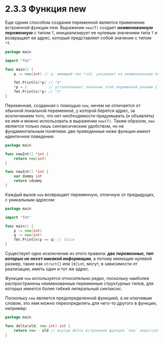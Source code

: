 # 2.3.3 Функция new

Еще одним способом создания переменной является применение встроенной функции new. Выражение `new(T)` создает
**_неименованную переменную_** с типом `Т`, инициализирует ее нулевым значением типа `Т` и возвращает ее адрес, который
представляет собой значение с типом `*Т`.

``` go
package main

import "fmt"

func main() {
	p := new(int) // p, имеющий тип *int, указывает на неименованную переменную типа int

	fmt.Println(*p) // "0"
	*p = 2          // устанавливает значение этой переменной равным 2
	fmt.Println(*p) // "2"
}
```

Переменная, созданная с помощью `new`, ничем не отличается от обычной локальной переменной, у которой берется адрес, за
исключением того, что нет необходимости придумывать (и объявлять) ее имя и можно использовать в выражении `new(T)`.
Таким образом, `new` является только лишь синтаксическим удобством, но не фундаментальным понятием: две приведенные ниже
функции имеют идентичное поведение:

``` go
package main

func newInt() *int {
	return new(int)
}

func newInt() *int {
	var dummy int
	return &dummy
}
```

Каждый вызов `new` возвращает переменную, отличную от предыдущих, с уникальным адресом:

``` go
package main

import "fmt"

func main() {
	p := new(int)
	q := new(int)
	fmt.Println(p == q) // false
}
```

Существует одно исключение из этого правила: **_две переменные, тип которых не несет никакой информации_**, а потому
имеющие нулевой размер, такие как `struct{}` или `[0]int`, могут, в зависимости от реализации, иметь один и тот же
адрес.

Функция `new` используется относительно редко, поскольку наиболее распространены неименованные переменные структурных
типов, для которых имеется более гибкий литеральный синтаксис.

Поскольку `new` является предопределенной функцией, а не ключевым словом, это имя можно переопределить для чего-то
другого в функции, например:

``` go
package main

func delta(old, new int) int {
	return new - old // внутри delta встроенная функция `new` недоступна
}

```

